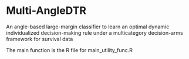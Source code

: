 # Multi-AngleDTR
An angle-based large-margin classifier to learn an optimal dynamic individualized decision-making rule under a multicategory decision-arms framework for survival data

The main function is the R file for main_utility_func.R
